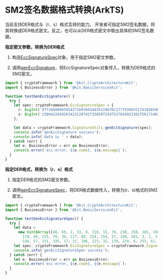 # SM2签名数据格式转换(ArkTS)

<!--Kit: Crypto Architecture Kit-->
<!--Subsystem: Security-->
<!--Owner: @zxz--3-->
<!--Designer: @lanming-->
<!--Tester: @PAFT-->
<!--Adviser: @zengyawen-->

当前支持DER格式与（r、s）格式互转的能力。
开发者可指定SM2签名数据，将其转换成DER格式密文。反之，也可以从DER格式密文中取出具体的SM2签名数据。

**指定密文参数，转换为DER格式**
1. 构造[EccSignatureSpec](../../reference/apis-crypto-architecture-kit/js-apis-cryptoFramework.md#eccsignaturespec20)对象，用于指定SM2密文参数。

2. 调用[genEccSignature](../../reference/apis-crypto-architecture-kit/js-apis-cryptoFramework.md#geneccsignature20)，将EccSignatureSpec对象传入，转换为DER格式的SM2密文。

```ts
import { cryptoFramework } from '@kit.CryptoArchitectureKit';
import { BusinessError } from '@kit.BasicServicesKit';

function testGenEccSignature() {
  try {
    let spec: cryptoFramework.EccSignatureSpec = {
      r: BigInt('97726608965854271693043443511967021777934035174185659091642456228829830775155'),
      s: BigInt('23084224202834231287427338597254751764391338275617140205467537273296855150376'),
    };

    let data = cryptoFramework.SignatureUtils.genEccSignature(spec);
    console.info('genEccSignature success');
    console.info('data is ' + data);
  } catch (err) {
    let e: BusinessError = err as BusinessError;
    console.error(`ecc error, ${e.code}, ${e.message}`);
  }
}
```

**指定DER格式，转换为（r、s）格式**
1. 指定DER格式的SM2密文参数。

2. 调用[genEccSignatureSpec](../../reference/apis-crypto-architecture-kit/js-apis-cryptoFramework.md#geneccsignaturespec20)，将DER格式数据传入，转换为(r、s)格式的SM2密文。

```ts
import { cryptoFramework } from '@kit.CryptoArchitectureKit';
import { BusinessError } from '@kit.BasicServicesKit';

function testGenEccSignatureSpec() {
  try {
    let data =
      new Uint8Array([48, 69, 2, 33, 0, 216, 15, 76, 238, 158, 165, 108, 76, 72, 63, 115, 52, 255, 51, 149, 54, 224,
        179, 49, 225, 70, 36, 117, 88, 154, 154, 27, 194, 161, 3, 1, 115, 2, 32, 51, 9, 53, 55, 248, 82, 7, 159, 179,
        144, 57, 151, 195, 17, 31, 106, 123, 32, 139, 219, 6, 253, 62, 240, 181, 134, 214, 107, 27, 230, 175, 40]);
    let spec: cryptoFramework.EccSignatureSpec = cryptoFramework.SignatureUtils.genEccSignatureSpec(data);
    console.info('genEccSignatureSpec success');
  } catch (err) {
    let e: BusinessError = err as BusinessError;
    console.error(`ecc error, ${e.code}, ${e.message}`);
  }
}
```
